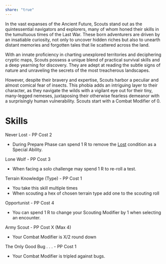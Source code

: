 ```yaml
---
share: "true"
---
```


In the vast expanses of the Ancient Future, Scouts stand out as the quintessential navigators and explorers, many of whom honed their skills in the tumultuous times of the Last War. These born adventurers are driven by an insatiable curiosity, not only to uncover hidden riches but also to unearth distant memories and forgotten tales that lie scattered across the land. 

With an innate proficiency in charting unexplored territories and deciphering cryptic maps, Scouts possess a unique blend of practical survival skills and a deep yearning for discovery. They are adept at reading the subtle signs of nature and unraveling the secrets of the most treacherous landscapes. 

However, despite their bravery and expertise, Scouts harbor a peculiar and almost comical fear of insects. This phobia adds an intriguing layer to their character, as they navigate the wilds with a vigilant eye out for their tiny, many-legged nemeses, juxtaposing their otherwise fearless demeanor with a surprisingly human vulnerability.
Scouts start with a Combat Modifier of 0.

# Skills

Never Lost - PP Cost 2
- During Prepare Phase can spend 1 R to remove the [Lost](Lost.html) condition as a Special Ability.

Lone Wolf - PP Cost 3
- When facing a solo challenge may spend 1 R to re-roll a test.

Terrain Knowledge (Type) - PP Cost 1
- You take this skill multiple times
- When scouting a hex of chosen terrain type add one to the scouting roll

Opportunist - PP Cost 4
- You can spend 1 R to change your Scouting Modifier by 1 when selecting an encounter.

Army Scout - PP Cost X (Max 4)
- Your Combat Modifier is X/2 round down

The Only Good Bug . . . - PP Cost 1
- Your Combat Modifier is tripled against bugs.